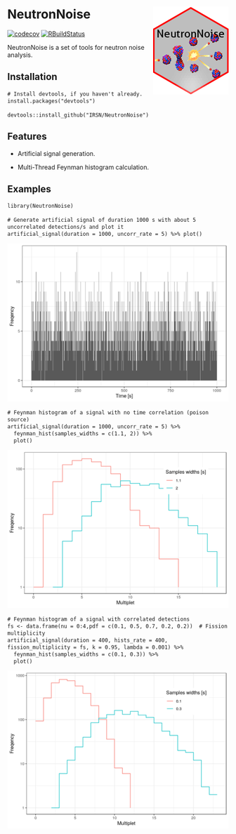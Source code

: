 NeutronNoise <img src="man/figures/sticker.png" align="right" />
================================================================

<!-- badges: start -->

[![codecov](https://codecov.io/gh/IRSN/NeutronNoise/branch/master/graph/badge.svg)](https://codecov.io/gh/IRSN/NeutronNoise)
[![RBuildStatus](https://github.com/IRSN/NeutronNoise/workflows/R-CMD-check/badge.svg)](https://github.com/IRSN/NeutronNoise/actions)
<!-- badges: end -->

NeutronNoise is a set of tools for neutron noise analysis.

Installation
------------

    # Install devtools, if you haven't already.
    install.packages("devtools")

    devtools::install_github("IRSN/NeutronNoise")

Features
--------

-   Artificial signal generation.

-   Multi-Thread Feynman histogram calculation.

Examples
--------

    library(NeutronNoise)

    # Generate artificial signal of duration 1000 s with about 5 uncorrelated detections/s and plot it
    artificial_signal(duration = 1000, uncorr_rate = 5) %>% plot()

![](man/figures/README-unnamed-chunk-2-1.png)

    # Feynman histogram of a signal with no time correlation (poison source)
    artificial_signal(duration = 1000, uncorr_rate = 5) %>% 
      feynman_hist(samples_widths = c(1.1, 2)) %>% 
      plot()

![](man/figures/README-unnamed-chunk-2-2.png)

    # Feynman histogram of a signal with correlated detections
    fs <- data.frame(nu = 0:4,pdf = c(0.1, 0.5, 0.7, 0.2, 0.2))  # Fission multiplicity
    artificial_signal(duration = 400, hists_rate = 400, fission_multiplicity = fs, k = 0.95, lambda = 0.001) %>% 
      feynman_hist(samples_widths = c(0.1, 0.3)) %>% 
      plot()

![](man/figures/README-unnamed-chunk-2-3.png)
